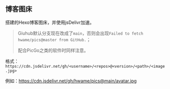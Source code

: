 ## 博客图床
搭建的Hexo博客图床，并使用jsDelivr加速。


> Giuhub默认分支现在改成了`main`，否则会出现`Failed to fetch hwame/pics@master from GitHub.`； 
> 
> 配合PicGo之类的软件时同样注意。


格式：`https://cdn.jsdelivr.net/gh/<username>/<repos>@<version>/<path>/<image.jpg>`

例如：https://cdn.jsdelivr.net/gh/hwame/pics@main/avatar.jpg
